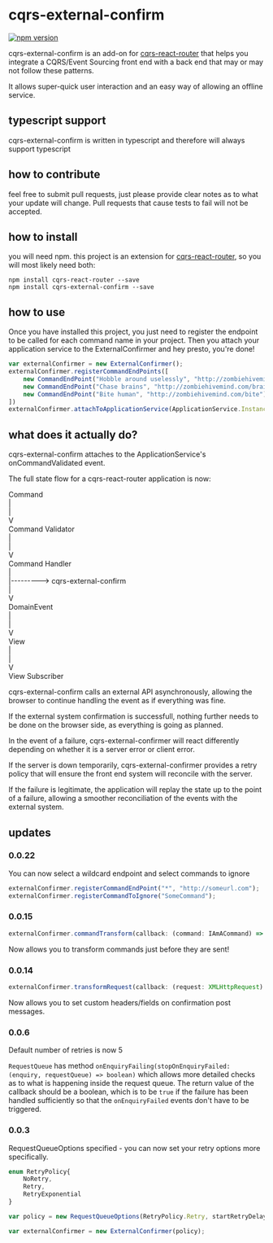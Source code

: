 # cqrs-external-confirm #

[![npm version](https://badge.fury.io/js/cqrs-external-confirm.svg)](https://badge.fury.io/js/cqrs-external-confirm)

cqrs-external-confirm is an add-on for [cqrs-react-router](https://www.npmjs.com/package/cqrs-react-router) that helps you integrate a CQRS/Event Sourcing front end with a back end that may or may not follow these patterns.

It allows super-quick user interaction and an easy way of allowing an offline service.

## typescript support ##
cqrs-external-confirm is written in typescript and therefore will always support typescript

## how to contribute ##
feel free to submit pull requests, just please provide clear notes as to what your update will change.
Pull requests that cause tests to fail will not be accepted.

## how to install ##
you will need npm. 
this project is an extension for [cqrs-react-router](https://www.npmjs.com/package/cqrs-react-router), so you will most likely need both:
```
npm install cqrs-react-router --save
npm install cqrs-external-confirm --save
```

## how to use ##
Once you have installed this project, you just need to register the endpoint to be called for each command name in your project. Then you attach your application service to the ExternalConfirmer and hey presto, you're done!

```javascript
var externalConfirmer = new ExternalConfirmer();
externalConfirmer.registerCommandEndPoints([
    new CommandEndPoint("Hobble around uselessly", "http://zombiehivemind.com/api/inactive"),
    new CommandEndPoint("Chase brains", "http://zombiehivemind.com/brains"),
    new CommandEndPoint("Bite human", "http://zombiehivemind.com/bite"),
])
externalConfirmer.attachToApplicationService(ApplicationService.Instance)
```

## what does it actually do? ##
cqrs-external-confirm attaches to the ApplicationService's onCommandValidated event.

The full state flow for a cqrs-react-router application is now:

Command  
 |  
 |  
 V  
Command Validator  
 |  
 |  
 V  
Command Handler  
 |  
 |---------> cqrs-external-confirm  
 |  
 V  
DomainEvent  
 |  
 |  
 V  
View  
 |  
 |  
 V  
View Subscriber

cqrs-external-confirm calls an external API asynchronously, allowing the browser to continue handling the event as if everything was fine.

If the external system confirmation is successfull, nothing further needs to be done on the browser side, as everything is going as planned.

In the event of a failure, cqrs-external-confirmer will react differently depending on whether it is a server error or client error.

If the server is down temporarily, cqrs-external-confirmer provides a retry policy that will ensure the front end system will reconcile with the server.

If the failure is legitimate, the application will replay the state up to the point of a failure, allowing a smoother reconciliation of the events with the external system.

## updates ##

### 0.0.22 ###
You can now select a wildcard endpoint and select commands to ignore
````javascript
externalConfirmer.registerCommandEndPoint("*", "http://someurl.com");
externalConfirmer.registerCommandToIgnore("SomeCommand");
````

### 0.0.15 ###
````javascript
externalConfirmer.commandTransform(callback: (command: IAmACommand) => void)
````
Now allows you to transform commands just before they are sent!

### 0.0.14 ###
````javascript
externalConfirmer.transformRequest(callback: (request: XMLHttpRequest) => void)
````
Now allows you to set custom headers/fields on confirmation post messages.

### 0.0.6 ###
Default number of retries is now 5

`RequestQueue` has method `onEnquiryFailing(stopOnEnquiryFailed: (enquiry, requestQueue) => boolean)` which allows more detailed checks as to what is happening inside the request queue. The return value of the callback should be a boolean, which is to be `true` if the failure has been handled sufficiently so that the `onEnquiryFailed` events don't have to be triggered.

### 0.0.3 ###
RequestQueueOptions specified - you can now set your retry options more specifically.
```javascript
enum RetryPolicy{
    NoRetry,
    Retry,
    RetryExponential
}

var policy = new RequestQueueOptions(RetryPolicy.Retry, startRetryDelay, maxNumberOfRetries);

var externalConfirmer = new ExternalConfirmer(policy);
```
